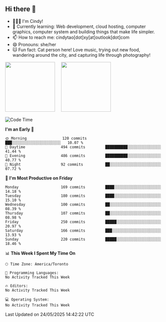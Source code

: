 ## Hi there 👋

<!--
**xinyue296/xinyue296** is a ✨ _special_ ✨ repository because its `README.md` (this file) appears on your GitHub profile.

Here are some ideas to get you started:

- 🔭 I’m currently working on ...
- 🌱 I’m currently learning ...
- 👯 I’m looking to collaborate on ...
- 🤔 I’m looking for help with ...
- 💬 Ask me about ...
- 📫 How to reach me: ...
- 😄 Pronouns: ...
- ⚡ Fun fact: ...
-->
- 👩🏻‍💻 I'm Cindy!
- 🌱 Currently learning: Web development, cloud hosting, computer graphics, computer system and building things that make life simpler.
- 📫 How to reach me: cindytao[dot]xy[at]outlook[dot]com
- 😄 Pronouns: she/her
- 🐱 Fun fact: Cat person here! Love music, trying out new food, wandering around the city, and capturing life through photography!

<!--Github Status: start-->
<div align="left">
  <img height="160em" src="https://github-readme-stats-topaz-two-25.vercel.app/api?username=xinyue296&theme=react&show_icons=true&count_private=true&include_orgs=true&hide=contribs,issues" />
    &nbsp;&nbsp;&nbsp;
  <img height="160em" src="https://github-readme-stats-cindy-taos-projects.vercel.app/api/top-langs/?username=xinyue296&theme=react&count_private=true&include_orgs=true&layout=compact" />
</div>
<!-- Github Status: end-->

<!--START_SECTION:waka-->
![Code Time](http://img.shields.io/badge/Code%20Time-294%20hrs%2030%20mins-blue)

**I'm an Early 🐤** 

```text
🌞 Morning                120 commits         ███░░░░░░░░░░░░░░░░░░░░░░   10.07 % 
🌆 Daytime                494 commits         ██████████░░░░░░░░░░░░░░░   41.44 % 
🌃 Evening                486 commits         ██████████░░░░░░░░░░░░░░░   40.77 % 
🌙 Night                  92 commits          ██░░░░░░░░░░░░░░░░░░░░░░░   07.72 % 
```
📅 **I'm Most Productive on Friday** 

```text
Monday                   169 commits         ████░░░░░░░░░░░░░░░░░░░░░   14.18 % 
Tuesday                  180 commits         ████░░░░░░░░░░░░░░░░░░░░░   15.10 % 
Wednesday                100 commits         ██░░░░░░░░░░░░░░░░░░░░░░░   08.39 % 
Thursday                 107 commits         ██░░░░░░░░░░░░░░░░░░░░░░░   08.98 % 
Friday                   250 commits         █████░░░░░░░░░░░░░░░░░░░░   20.97 % 
Saturday                 166 commits         ███░░░░░░░░░░░░░░░░░░░░░░   13.93 % 
Sunday                   220 commits         █████░░░░░░░░░░░░░░░░░░░░   18.46 % 
```


📊 **This Week I Spent My Time On** 

```text
🕑︎ Time Zone: America/Toronto

💬 Programming Languages: 
No Activity Tracked This Week

🔥 Editors: 
No Activity Tracked This Week

💻 Operating System: 
No Activity Tracked This Week
```


 Last Updated on 24/05/2025 14:42:22 UTC
<!--END_SECTION:waka-->
